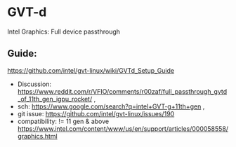 # GVT-d
Intel Graphics: Full device passthrough

## Guide:
https://github.com/intel/gvt-linux/wiki/GVTd_Setup_Guide


- Discussion: https://www.reddit.com/r/VFIO/comments/r00zaf/full_passthrough_gvtd_of_11th_gen_igpu_rocket/ ,
- sch: https://www.google.com/search?q=intel+GVT-g+11th+gen ,
- git issue: https://github.com/intel/gvt-linux/issues/190
- compatibility: != 11 gen & above https://www.intel.com/content/www/us/en/support/articles/000058558/graphics.html

